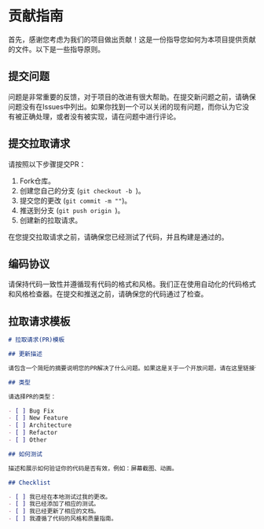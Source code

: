 # 贡献指南

首先，感谢您考虑为我们的项目做出贡献！这是一份指导您如何为本项目提供贡献的文件。以下是一些指导原则。

## 提交问题

问题是非常重要的反馈，对于项目的改进有很大帮助。在提交新问题之前，请确保问题没有在Issues中列出。如果你找到一个可以关闭的现有问题，而你认为它没有被正确处理，或者没有被实现，请在问题中进行评论。

## 提交拉取请求

请按照以下步骤提交PR：

1. Fork仓库。
2. 创建您自己的分支 (`git checkout -b `)。
3. 提交您的更改 (`git commit -m ""`)。
4. 推送到分支 (`git push origin `)。
5. 创建新的拉取请求。

在您提交拉取请求之前，请确保您已经测试了代码，并且构建是通过的。

## 编码协议

请保持代码一致性并遵循现有代码的格式和风格。我们正在使用自动化的代码格式和风格检查器。在提交和推送之前，请确保您的代码通过了检查。

## 拉取请求模板

```markdown
# 拉取请求(PR)模板

## 更新描述

请包含一个简短的摘要说明您的PR解决了什么问题。如果这是关于一个开放问题，请在这里链接该问题。

## 类型

请选择PR的类型：

- [ ] Bug Fix
- [ ] New Feature
- [ ] Architecture
- [ ] Refactor
- [ ] Other

## 如何测试

描述和展示如何验证你的代码是否有效，例如：屏幕截图、动画。

## Checklist

- [ ] 我已经在本地测试过我的更改。
- [ ] 我已经添加了相应的测试。
- [ ] 我已经更新了相应的文档。
- [ ] 我遵循了代码的风格和质量指南。